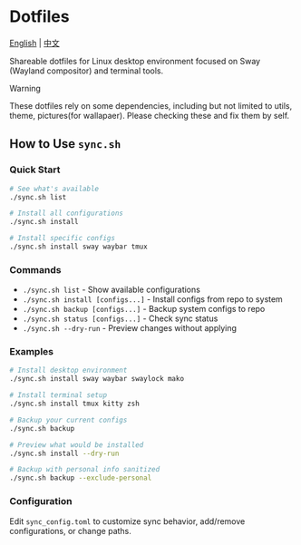 # Dotfiles

[English](README.md) | [中文](README.zh-cn.md)

Shareable dotfiles for Linux desktop environment focused on Sway (Wayland compositor) and terminal tools.

> [!WARNING]
> These dotfiles rely on some dependencies, including but not limited to utils, theme, pictures(for wallapaer). Please checking these and fix them by self.

## How to Use `sync.sh`

### Quick Start
```bash
# See what's available
./sync.sh list

# Install all configurations
./sync.sh install

# Install specific configs
./sync.sh install sway waybar tmux
```

### Commands
- `./sync.sh list` - Show available configurations
- `./sync.sh install [configs...]` - Install configs from repo to system
- `./sync.sh backup [configs...]` - Backup system configs to repo  
- `./sync.sh status [configs...]` - Check sync status
- `./sync.sh --dry-run` - Preview changes without applying

### Examples
```bash
# Install desktop environment
./sync.sh install sway waybar swaylock mako

# Install terminal setup
./sync.sh install tmux kitty zsh

# Backup your current configs
./sync.sh backup

# Preview what would be installed
./sync.sh install --dry-run

# Backup with personal info sanitized
./sync.sh backup --exclude-personal
```

### Configuration

Edit `sync_config.toml` to customize sync behavior, add/remove configurations, or change paths.




